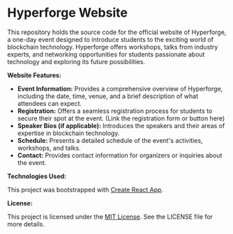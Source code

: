 # Hyperforge Website

This repository holds the source code for the official website of Hyperforge, a one-day event designed to introduce students to the exciting world of blockchain technology. Hyperforge offers workshops, talks from industry experts, and networking opportunities for students passionate about technology and exploring its future possibilities.

**Website Features:**

* **Event Information:** Provides a comprehensive overview of Hyperforge, including the date, time, venue, and a brief description of what attendees can expect.
* **Registration:** Offers a seamless registration process for students to secure their spot at the event. (Link the registration form or button here)
* **Speaker Bios (if applicable):** Introduces the speakers and their areas of expertise in blockchain technology.
* **Schedule:** Presents a detailed schedule of the event's activities, workshops, and talks.
* **Contact:** Provides contact information for organizers or inquiries about the event.

**Technologies Used:**

This project was bootstrapped with [Create React App](https://github.com/facebook/create-react-app).

**License:**

This project is licensed under the [MIT License](https://choosealicense.com/licenses/mit/). See the LICENSE file for more details.


